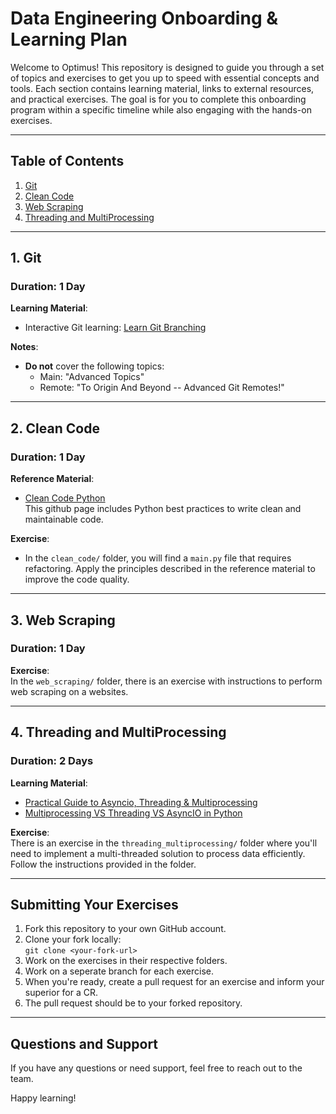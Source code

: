 # Data Engineering Onboarding & Learning Plan

Welcome to Optimus! This repository is designed to guide you through a set of topics and exercises to get you up to speed with essential concepts and tools. Each section contains learning material, links to external resources, and practical exercises. The goal is for you to complete this onboarding program within a specific timeline while also engaging with the hands-on exercises.

---

## Table of Contents
1. [Git](#git)
2. [Clean Code](#clean-code)
3. [Web Scraping](#web-scraping)
4. [Threading and MultiProcessing](#threading-and-multiprocessing)

---

## 1. Git

### Duration: 1 Day

**Learning Material**:  
- Interactive Git learning: [Learn Git Branching](https://learngitbranching.js.org/)

**Notes**:  
- **Do not** cover the following topics:
  - Main: "Advanced Topics"
  - Remote: "To Origin And Beyond -- Advanced Git Remotes!"

---

## 2. Clean Code

### Duration: 1 Day

**Reference Material**:  
- [Clean Code Python](https://github.com/zedr/clean-code-python)  
This github page includes Python best practices to write clean and maintainable code.

**Exercise**:  
- In the `clean_code/` folder, you will find a `main.py` file that requires refactoring. Apply the principles described in the reference material to improve the code quality.

---

## 3. Web Scraping

### Duration: 1 Day

**Exercise**:  
In the `web_scraping/` folder, there is an exercise with instructions to perform web scraping on a websites.

---

## 4. Threading and MultiProcessing

### Duration: 2 Days

**Learning Material**:  
- [Practical Guide to Asyncio, Threading & Multiprocessing](https://itnext.io/practical-guide-to-async-threading-multiprocessing-958e57d7bbb8)
- [Multiprocessing VS Threading VS AsyncIO in Python](https://leimao.github.io/blog/Python-Concurrency-High-Level/)

**Exercise**:  
There is an exercise in the `threading_multiprocessing/` folder where you'll need to implement a multi-threaded solution to process data efficiently. Follow the instructions provided in the folder.

---

## Submitting Your Exercises

1. Fork this repository to your own GitHub account.
2. Clone your fork locally:  
   `git clone <your-fork-url>`
3. Work on the exercises in their respective folders.
4. Work on a seperate branch for each exercise.
5. When you're ready, create a pull request for an exercise and inform your superior for a CR.
6. The pull request should be to your forked repository.

---

## Questions and Support

If you have any questions or need support, feel free to reach out to the team.

Happy learning!
